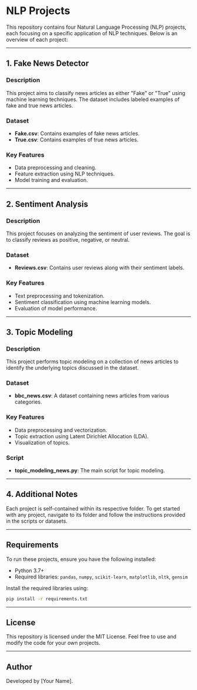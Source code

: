 # NLP Projects

This repository contains four Natural Language Processing (NLP) projects, each focusing on a specific application of NLP techniques. Below is an overview of each project:

---

## 1. Fake News Detector

### Description
This project aims to classify news articles as either "Fake" or "True" using machine learning techniques. The dataset includes labeled examples of fake and true news articles.

### Dataset
- **Fake.csv**: Contains examples of fake news articles.
- **True.csv**: Contains examples of true news articles.

### Key Features
- Data preprocessing and cleaning.
- Feature extraction using NLP techniques.
- Model training and evaluation.

---

## 2. Sentiment Analysis

### Description
This project focuses on analyzing the sentiment of user reviews. The goal is to classify reviews as positive, negative, or neutral.

### Dataset
- **Reviews.csv**: Contains user reviews along with their sentiment labels.

### Key Features
- Text preprocessing and tokenization.
- Sentiment classification using machine learning models.
- Evaluation of model performance.

---

## 3. Topic Modeling

### Description
This project performs topic modeling on a collection of news articles to identify the underlying topics discussed in the dataset.

### Dataset
- **bbc_news.csv**: A dataset containing news articles from various categories.

### Key Features
- Data preprocessing and vectorization.
- Topic extraction using Latent Dirichlet Allocation (LDA).
- Visualization of topics.

### Script
- **topic_modeling_news.py**: The main script for topic modeling.

---

## 4. Additional Notes

Each project is self-contained within its respective folder. To get started with any project, navigate to its folder and follow the instructions provided in the scripts or datasets.

---

## Requirements

To run these projects, ensure you have the following installed:
- Python 3.7+
- Required libraries: `pandas`, `numpy`, `scikit-learn`, `matplotlib`, `nltk`, `gensim`

Install the required libraries using:
```bash
pip install -r requirements.txt
```

---

## License

This repository is licensed under the MIT License. Feel free to use and modify the code for your own projects.

---

## Author

Developed by [Your Name].
